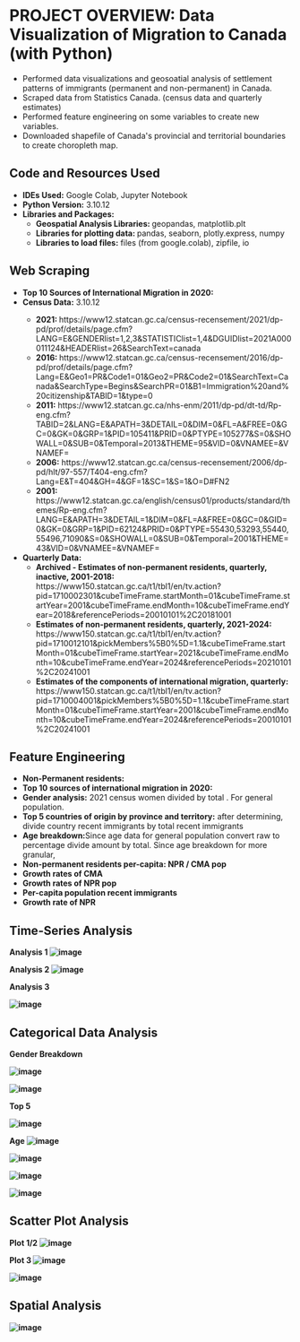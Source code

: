 # PROJECT OVERVIEW: Data Visualization of Migration to Canada (with Python)
  <ul>
    <li>Performed data visualizations and geosoatial analysis of settlement patterns of immigrants (permanent and non-permanent) in Canada.</li>
    <li>Scraped data from Statistics Canada. (census data and quarterly estimates)</li>
    <li>Performed feature engineering on some variables to create new variables.</li>
    <li>Downloaded shapefile of Canada's provincial and territorial boundaries to create choropleth map.</li>
  </ul>
  
## Code and Resources Used
  <ul>
    <li><b>IDEs Used:</b> Google Colab, Jupyter Notebook</li>
    <li><b>Python Version:</b> 3.10.12</li>
    <li><b>Libraries and Packages:</b>
    <ul>
      <li><b>Geospatial Analysis Libraries: </b> geopandas, matplotlib.plt </li>
      <li><b>Libraries for plotting data: </b> pandas, seaborn, plotly.express, numpy</li>
      <li><b>Libraries to load files:</b> files (from google.colab), zipfile, io</li>
    </ul></li>
  </ul>
  
## Web Scraping
  <ul>
    <li><b>Top 10 Sources of International Migration in 2020:</b></li>
    <li><b>Census Data:</b> 3.10.12</li>
    <ul>
      <li><b>2021: </b> https://www12.statcan.gc.ca/census-recensement/2021/dp-pd/prof/details/page.cfm?LANG=E&GENDERlist=1,2,3&STATISTIClist=1,4&DGUIDlist=2021A000011124&HEADERlist=26&SearchText=canada </li>
      <li><b>2016: </b> https://www12.statcan.gc.ca/census-recensement/2016/dp-pd/prof/details/page.cfm?Lang=E&Geo1=PR&Code1=01&Geo2=PR&Code2=01&SearchText=Canada&SearchType=Begins&SearchPR=01&B1=Immigration%20and%20citizenship&TABID=1&type=0 </li>
      <li><b>2011:</b> https://www12.statcan.gc.ca/nhs-enm/2011/dp-pd/dt-td/Rp-eng.cfm?TABID=2&LANG=E&APATH=3&DETAIL=0&DIM=0&FL=A&FREE=0&GC=0&GK=0&GRP=1&PID=105411&PRID=0&PTYPE=105277&S=0&SHOWALL=0&SUB=0&Temporal=2013&THEME=95&VID=0&VNAMEE=&VNAMEF= </li>
      <li><b>2006:</b> https://www12.statcan.gc.ca/census-recensement/2006/dp-pd/hlt/97-557/T404-eng.cfm?Lang=E&T=404&GH=4&GF=1&SC=1&S=1&O=D#FN2 </li>
      <li><b>2001:</b> https://www12.statcan.gc.ca/english/census01/products/standard/themes/Rp-eng.cfm?LANG=E&APATH=3&DETAIL=1&DIM=0&FL=A&FREE=0&GC=0&GID=0&GK=0&GRP=1&PID=62124&PRID=0&PTYPE=55430,53293,55440,55496,71090&S=0&SHOWALL=0&SUB=0&Temporal=2001&THEME=43&VID=0&VNAMEE=&VNAMEF= </li>
    </ul></li>
    <li><b>Quarterly Data:</b>
    <ul>
      <li><b>Archived - Estimates of non-permanent residents, quarterly, inactive, 2001-2018: </b> https://www150.statcan.gc.ca/t1/tbl1/en/tv.action?pid=1710002301&cubeTimeFrame.startMonth=01&cubeTimeFrame.startYear=2001&cubeTimeFrame.endMonth=10&cubeTimeFrame.endYear=2018&referencePeriods=20010101%2C20181001 </li>
      <li><b>Estimates of non-permanent residents, quarterly, 2021-2024: </b> https://www150.statcan.gc.ca/t1/tbl1/en/tv.action?pid=1710012101&pickMembers%5B0%5D=1.1&cubeTimeFrame.startMonth=01&cubeTimeFrame.startYear=2021&cubeTimeFrame.endMonth=10&cubeTimeFrame.endYear=2024&referencePeriods=20210101%2C20241001 </li>
      <li><b>Estimates of the components of international migration, quarterly:</b> https://www150.statcan.gc.ca/t1/tbl1/en/tv.action?pid=1710004001&pickMembers%5B0%5D=1.1&cubeTimeFrame.startMonth=01&cubeTimeFrame.startYear=2001&cubeTimeFrame.endMonth=10&cubeTimeFrame.endYear=2024&referencePeriods=20010101%2C20241001</li>
    </ul></li>
  </ul>

## Feature Engineering
<ul>
    <li><b>Non-Permanent residents:</b></li>
    <li><b>Top 10 sources of international migration in 2020:</b></li>
    <li><b>Gender analysis:</b> 2021 census women divided by total . For general population.</li>
    <li><b>Top 5 countries of origin by province and territory:</b> after determining, divide country recent immigrants by total recent immigrants</li>
    <li><b>Age breakdown:</b>Since age data for general population convert raw to percentage divide amount by total. Since age breakdown for more granular, </li>
    <li><b>Non-permanent residents per-capita: NPR / CMA pop</li>
    <li><b>Growth rates of CMA</li>
    <li><b>Growth rates of NPR pop </li>
    <li><b>Per-capita population recent immigrants</li>
    <li><b>Growth rate of NPR</li>

</ul>

## Time-Series Analysis

Analysis 1
![image](https://github.com/user-attachments/assets/03d9e24a-170a-457b-b0f1-0b761813bde9)


Analysis 2
![image](https://github.com/user-attachments/assets/74ed8f90-e6a4-46c4-8a81-3480b90ba132)


Analysis 3

![image](https://github.com/user-attachments/assets/662fe140-ef7d-4cfe-bfd3-3c3c12cd1834)



## Categorical Data Analysis

Gender Breakdown

![image](https://github.com/user-attachments/assets/23336d6e-132c-4013-9714-b11f7c4bb0f9)


![image](https://github.com/user-attachments/assets/8be8f594-a276-45a6-b162-0ab86f75d9a2)


Top 5

![image](https://github.com/user-attachments/assets/2853a607-2df6-4373-829f-feb71d23fa2c)


Age
![image](https://github.com/user-attachments/assets/a0d7ef70-55ba-4ab9-9d5a-cc01f7e8bea3)

![image](https://github.com/user-attachments/assets/be1d5411-889f-4aa8-b36d-94853fb87d1f)

![image](https://github.com/user-attachments/assets/85a8b8c6-63d6-45ba-b88a-bcf9d5148f15)

![image](https://github.com/user-attachments/assets/f2301fe9-67be-419a-9d4e-81fd6d2dbb95)


## Scatter Plot Analysis

Plot 1/2
![image](https://github.com/user-attachments/assets/2087a234-f7cd-4048-844c-26b0ca1b4318)


Plot 3
![image](https://github.com/user-attachments/assets/54482f66-032f-4979-afeb-d351ea3aba72)

![image](https://github.com/user-attachments/assets/79432d4b-ceeb-4392-9e9f-6a8234a25de8)


## Spatial Analysis

![image](https://github.com/user-attachments/assets/4809a5b3-4682-4ee3-a165-be5e6e70e738)




